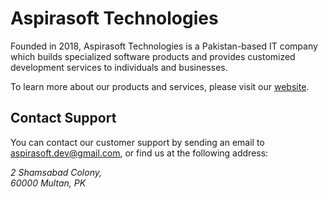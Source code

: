 # Aspirasoft Technologies

Founded in 2018, Aspirasoft Technologies is a Pakistan-based IT company which builds specialized software products and provides customized development services to individuals and businesses.

To learn more about our products and services, please visit our [website](https://aspirasoft-dev.web.app).

## Contact Support
You can contact our customer support by sending an email to [aspirasoft.dev@gmail.com](mailto://aspirasoft.dev@gmail.com), or find us at the following address:
<address>
2 Shamsabad Colony,<br>
60000 Multan, PK
</address>
